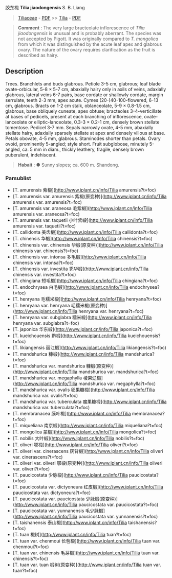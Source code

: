 胶东椴 **Tilia jiaodongensis** S. B. Liang

> [Tiliaceae](http://www.iplant.cn/info/Tiliaceae?t=foc) - [PDF](http://www.iplant.cn/foc/pdf/Tiliaceae.pdf) >> [Tilia](http://www.iplant.cn/info/Tilia?t=foc) - [PDF](http://www.iplant.cn/foc/pdf/Tilia.pdf)

> **Comment** : 
> The very large bracteolate inflorescence of *Tilia jiaodongensis* is unusual and is probably aberrant. The species was not accepted by Pigott. It was originally compared to *T. mongolica* from which it was distinguished by the acute leaf apex and glabrous ovary. The nature of the ovary requires clarification as the fruit is described as hairy.

## Description

Trees. Branchlets and buds glabrous. Petiole 3-5 cm, glabrous; leaf blade ovate-orbicular, 5-8 × 5-7 cm, abaxially hairy only in axils of veins, adaxially glabrous, lateral veins 6-7 pairs, base cordate or shallowly cordate, margin serrulate, teeth 2-3 mm, apex acute. Cymes (20-)40-100-flowered, 6-13 cm, glabrous. Bracts on 1-2 cm stalk, oblanceolate, 5-9 × 0.8-1.5 cm, glabrous, base obliquely cuneate, apex obtuse; bracteoles 3-4-verticillate at bases of pedicels, present at each branching of inflorescence, ovate-lanceolate or elliptic-lanceolate, 0.3-3 × 0.2-1 cm, densely brown stellate tomentose. Pedicel 3-7 mm. Sepals narrowly ovate, 4-5 mm, abaxially stellate hairy, adaxially sparsely stellate at apex and densely villous at base. Petals obovate, 4-5 mm, glabrous. Staminodes shorter than petals. Ovary ovoid, prominently 5-angled; style short. Fruit subglobose, minutely 5-angled, ca. 5 mm in diam., thickly leathery, fragile, densely brown puberulent, indehiscent.

> **Habait** : 
>●  Sunny slopes; ca. 600 m. Shandong.

### Parsublist

* [T.  amurensis  紫椴](http://www.iplant.cn/info/Tilia amurensis?t=foc)
* [T.  amurensis var. amurensis  紫椴(原变种)](http://www.iplant.cn/info/Tilia amurensis var. amurensis?t=foc)
* [T.  amurensis var. araneosa  毛紫椴](http://www.iplant.cn/info/Tilia amurensis var. araneosa?t=foc)
* [T.  amurensis var. taquetii  小叶紫椴](http://www.iplant.cn/info/Tilia amurensis var. taquetii?t=foc)
* [T.  callidonta  美齿椴](http://www.iplant.cn/info/Tilia callidonta?t=foc)
* [T.  chinensis  华椴](http://www.iplant.cn/info/Tilia chinensis?t=foc)
* [T.  chinensis var. chinensis  华椴(原变种)](http://www.iplant.cn/info/Tilia chinensis var. chinensis?t=foc)
* [T.  chinensis var. intonsa  多毛椴](http://www.iplant.cn/info/Tilia chinensis var. intonsa?t=foc)
* [T.  chinensis var. investita  秃华椴](http://www.iplant.cn/info/Tilia chinensis var. investita?t=foc)
* [T.  chingiana  短毛椴](http://www.iplant.cn/info/Tilia chingiana?t=foc)
* [T.  endochrysea  白毛椴](http://www.iplant.cn/info/Tilia endochrysea?t=foc)
* [T.  henryana  毛糯米椴](http://www.iplant.cn/info/Tilia henryana?t=foc)
* [T.  henryana var. henryana  毛糯米椴(原变种)](http://www.iplant.cn/info/Tilia henryana var. henryana?t=foc)
* [T.  henryana var. subglabra  糯米椴](http://www.iplant.cn/info/Tilia henryana var. subglabra?t=foc)
* [T.  japonica  华东椴](http://www.iplant.cn/info/Tilia japonica?t=foc)
* [T.  kueichouensis  黔椴](http://www.iplant.cn/info/Tilia kueichouensis?t=foc)
* [T.  likiangensis  丽江椴](http://www.iplant.cn/info/Tilia likiangensis?t=foc)
* [T.  mandshurica  糠椴](http://www.iplant.cn/info/Tilia mandshurica?t=foc)
* [T.  mandshurica var. mandshurica  糠椴(原变种)](http://www.iplant.cn/info/Tilia mandshurica var. mandshurica?t=foc)
* [T.  mandshurica var. megaphylla  棱果辽椴](http://www.iplant.cn/info/Tilia mandshurica var. megaphylla?t=foc)
* [T.  mandshurica var. ovalis  卵果糠椴](http://www.iplant.cn/info/Tilia mandshurica var. ovalis?t=foc)
* [T.  mandshurica var. tuberculata  瘤果糠椴](http://www.iplant.cn/info/Tilia mandshurica var. tuberculata?t=foc)
* [T.  membranacea  膜叶椴](http://www.iplant.cn/info/Tilia membranacea?t=foc)
* [T.  miqueliana  南京椴](http://www.iplant.cn/info/Tilia miqueliana?t=foc)
* [T.  mongolica  蒙椴](http://www.iplant.cn/info/Tilia mongolica?t=foc)
* [T.  nobilis  大叶椴](http://www.iplant.cn/info/Tilia nobilis?t=foc)
* [T.  oliveri  鄂椴](http://www.iplant.cn/info/Tilia oliveri?t=foc)
* [T.  oliveri var. cinerascens  灰背椴](http://www.iplant.cn/info/Tilia oliveri var. cinerascens?t=foc)
* [T.  oliveri var. oliveri  鄂椴(原变种)](http://www.iplant.cn/info/Tilia oliveri var. oliveri?t=foc)
* [T.  paucicostata  少脉椴](http://www.iplant.cn/info/Tilia paucicostata?t=foc)
* [T.  paucicostata var. dictyoneura  红皮椴](http://www.iplant.cn/info/Tilia paucicostata var. dictyoneura?t=foc)
* [T.  paucicostata var. paucicostata  少脉椴(原变种)](http://www.iplant.cn/info/Tilia paucicostata var. paucicostata?t=foc)
* [T.  paucicostata var. yunnanensis  毛少脉椴](http://www.iplant.cn/info/Tilia paucicostata var. yunnanensis?t=foc)
* [T.  taishanensis  泰山椴](http://www.iplant.cn/info/Tilia taishanensis?t=foc)
* [T.  tuan  椴树](http://www.iplant.cn/info/Tilia tuan?t=foc)
* [T.  tuan var. chenmoui  长苞椴](http://www.iplant.cn/info/Tilia tuan var. chenmoui?t=foc)
* [T.  tuan var. chinensis  毛芽椴](http://www.iplant.cn/info/Tilia tuan var. chinensis?t=foc)
* [T.  tuan var. tuan  椴树(原变种)](http://www.iplant.cn/info/Tilia tuan var. tuan?t=foc)
